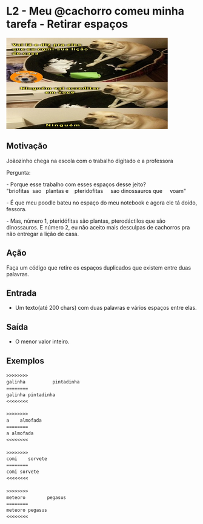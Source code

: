 # L2 - Meu @cachorro comeu minha tarefa - Retirar espaços

![_](cover.jpg)

## Motivação

Joãozinho chega na escola com o trabalho digitado e a professora

Pergunta:  

\- Porque esse trabalho com esses espaços desse jeito?  
"briofitas  sao   plantas e    pteridofitas     sao dinossauros que     voam"

\- É que meu poodle bateu no espaço do meu notebook e agora ele tá doido, fessora.

\- Mas, número 1, pteridófitas são plantas, pterodáctilos que são dinossauros. E número 2, eu não aceito mais desculpas de cachorros pra não entregar a lição de casa.

## Ação

Faça um código que retire os espaços duplicados que existem entre duas palavras.

## Entrada

* Um texto(até 200 chars) com duas palavras e vários espaços entre elas.

## Saída

* O menor valor inteiro.

## Exemplos

``` txt
>>>>>>>>
galinha          pintadinha
========
galinha pintadinha
<<<<<<<<

>>>>>>>>
a    almofada
========
a almofada
<<<<<<<<

>>>>>>>>
comi    sorvete
========
comi sorvete
<<<<<<<<

>>>>>>>>
meteoro        pegasus
========
meteoro pegasus
<<<<<<<<
```
